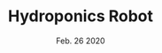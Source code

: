 ---
title: "Hydroponics Robot"
postType: "miniproject"
description: "A robot that monitors and maintains a hydroponic rig"
date: Feb. 26 2020

redirect_to: "/projects/hydroponics"
---